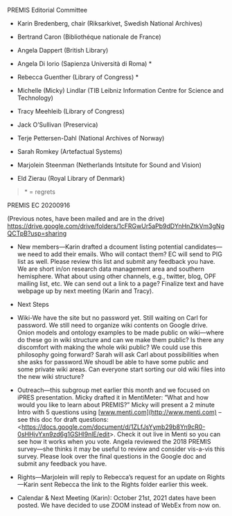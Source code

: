 PREMIS Editorial Committee

-   Karin Bredenberg, chair (Riksarkivet, Swedish National Archives)

-   Bertrand Caron (Bibliothéque nationale de France)

-   Angela Dappert (British Library)

-   Angela Di Iorio (Sapienza Università di Roma) \*

-   Rebecca Guenther (Library of Congress) \*

-   Michelle (Micky) Lindlar (TIB Leibniz Information Centre for Science
    and Technology)

-   Tracy Meehleib (Library of Congress)

-   Jack O’Sullivan (Preservica)

-   Terje Pettersen-Dahl (National Archives of Norway)

-   Sarah Romkey (Artefactual Systems)

-   Marjolein Steenman (Netherlands Intsitute for Sound and Vision)

-   Eld Zierau (Royal Library of Denmark)

> \* = regrets

PREMIS EC 20200916

(Previous notes, have been mailed and are in the drive)
<https://drive.google.com/drive/folders/1cFRGwUr5aPb9dDYnHnZtkVm3gNgQCTpB?usp=sharing>

-   New members—Karin drafted a dcoument listing potential candidates—we
    need to add their emails. Who will contact them? EC will send to PIG
    list as well. Please review this list and submit any feedback you
    have. We are short in/on research data management area and southern
    hemisphere. What about using other channels, e.g., twitter, blog,
    OPF mailing list, etc. We can send out a link to a page? Finalize
    text and have webpage up by next meeting (Karin and Tracy).

-   Next Steps

-   Wiki-We have the site but no password yet. Still waiting on Carl for
    password. We still need to organize wiki contents on Google drive.
    Onion models and ontology examples to be made public on wiki—where
    do these go in wiki structure and can we make them public? Is there
    any discomfort with making the whole wiki public? We could use this
    philosophy going forward? Sarah will ask Carl about possibilities
    when she asks for password.We shoudl be able to have some public and
    some private wiki areas. Can everyone start sorting our old wiki
    files into the new wiki structure?

-   Outreach—this subgroup met earlier this month and we focused on
    iPRES presentation. Micky drafted it in MentiMeter: ”What and how
    would you like to learn about PREMIS?” Micky will present a 2 minute
    Intro with 5 questions using [www.menti.com](http://www.menti.com) –
    see this doc for draft questions:
    &lt;https://docs.google.com/document/d/1ZLfJsYymb29b8Yn9cR0-0sHHjvYxn9zd6g1GSHl9nlE/edit&gt;.
    Check it out live in Menti so you can see how it works when you
    vote. Angela reviewed the 2018 PREMIS survey—she thinks it may be
    useful to review and consider vis-a-vis this survey. Please look
    over the final questions in the Google doc and submit any feedback
    you have.

-   Rights—Marjolein will reply to Rebecca’s request for an update on
    Rights—Karin sent Rebecca the link to the Rights folder earlier this
    week.

-   Calendar & Next Meeting (Karin): October 21st, 2021 dates have been
    posted. We have decided to use ZOOM instead of WebEx from now on.
